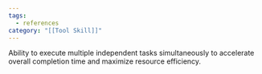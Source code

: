 ```yaml
---
tags:
  - references
category: "[[Tool Skill]]"
---
```

Ability to execute multiple independent tasks simultaneously to accelerate overall completion time and maximize resource efficiency.